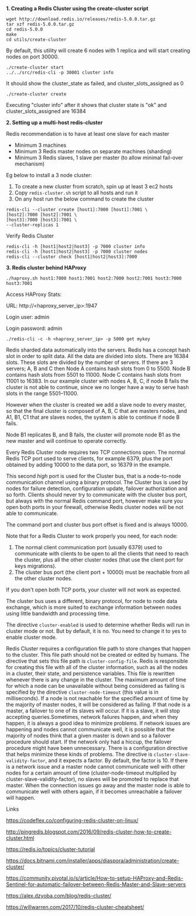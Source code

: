 **1. Creating a Redis Cluster using the create-cluster script**
```
wget http://download.redis.io/releases/redis-5.0.0.tar.gz
tar xzf redis-5.0.0.tar.gz
cd redis-5.0.0
make
cd utils/create-cluster
```
By default, this utility will create 6 nodes with 1 replica and will start creating nodes on port 30000. 
```
./create-cluster start
../../src/redis-cli -p 30001 cluster info
```
It should show the cluster_state as failed, and cluster_slots_assigned as 0
```
./create-cluster create
```
Executing "cluster info" after it shows that cluster state is "ok" and cluster_slots_assigned are 16384

**2. Setting up a multi-host redis-cluster**

Redis recommendation is to have at least one slave for each master
- Minimum 3 machines
- Minimum 3 Redis master nodes on separate machines (sharding)
- Minimum 3 Redis slaves, 1 slave per master (to allow minimal fail-over mechanism)

Eg below to install a 3 node cluster:
1. To create a new cluster from scratch, spin up at least 3 ec2 hosts
2. Copy `redis-cluster.sh` script to all hosts and run it
3. On any host run the below command to create the cluster
```
redis-cli --cluster create [host1]:7000 [host1]:7001 \
[host2]:7000 [host2]:7001 \ 
[host3]:7000 [host3]:7001 \
--cluster-replicas 1
```
Verify Redis Cluster
```
redis-cli -h [host1|host2|host3] -p 7000 cluster info
redis-cli -h [host1|host2|host3] -p 7000 cluster nodes
redis-cli --cluster check [host1|host2|host3]:7000
```
**3. Redis cluster behind HAProxy**
```
./haproxy.sh host1:7000 host1:7001 host2:7000 host2:7001 host3:7000 host3:7001
```
Access HAProxy Stats:

URL: http://<haproxy_server_ip>:1947

Login user: admin

Login password: admin

```
./redis-cli -c -h <haproxy_server_ip> -p 5000 get mykey
```

Redis sharded data automatically into the servers.
Redis has a concept hash slot in order to split data. All the data are divided into slots.
There are 16384 slots. These slots are divided by the number of servers.
If there are 3 servers; A, B and C then
Node A contains hash slots from 0 to 5500.
Node B contains hash slots from 5501 to 11000.
Node C contains hash slots from 11001 to 16383.
In our example cluster with nodes A, B, C, if node B fails the cluster is not able to continue, 
since we no longer have a way to serve hash slots in the range 5501–11000.

However when the cluster is created we add a slave node to every master, 
so that the final cluster is composed of A, B, C that are masters nodes, 
and A1, B1, C1 that are slaves nodes, the system is able to continue if node B fails.

Node B1 replicates B, and B fails, the cluster will promote node B1 as the new master and will continue to operate correctly.

Every Redis Cluster node requires two TCP connections open. The normal Redis
TCP port used to serve clients, for example 6379, plus the port obtained by
adding 10000 to the data port, so 16379 in the example.

This second *high* port is used for the Cluster bus, that is a node-to-node
communication channel using a binary protocol. The Cluster bus is used by
nodes for failure detection, configuration update, failover authorization
and so forth. Clients should never try to communicate with the cluster bus
port, but always with the normal Redis command port, however make sure you
open both ports in your firewall, otherwise Redis cluster nodes will be
not able to communicate.

The command port and cluster bus port offset is fixed and is always 10000.

Note that for a Redis Cluster to work properly you need, for each node:

1. The normal client communication port (usually 6379) used to communicate with clients to be open to all the clients that need to reach the cluster, plus all the other cluster nodes (that use the client port for keys migrations).
2. The cluster bus port (the client port + 10000) must be reachable from all the other cluster nodes.

If you don't open both TCP ports, your cluster will not work as expected.

The cluster bus uses a different, binary protocol, for node to node data
exchange, which is more suited to exchange information between nodes using
little bandwidth and processing time.


The directive `cluster-enabled` is used to determine whether Redis will run in cluster mode or not. 
But by default, it is no. You need to change it to yes to enable cluster mode.

Redis Cluster requires a configuration file path to store changes that happen to the cluster. 
This file path should not be created or edited by humans. The directive that sets this 
file path is `cluster-config-file`. Redis is responsible for creating this file with 
all of the cluster information, such as all the nodes in a cluster, their state, and persistence variables. 
This file is rewritten whenever there is any change in the cluster.
The maximum amount of time for which a node can be unavailable without being considered as failing is specified by the directive `cluster-node-timeout` (this value is in milliseconds). 
If a node is not reachable for the specified amount of time by the majority of master nodes, it will be considered as failing. If that node is a master, a failover to one of its slaves will occur. 
If it is a slave, it will stop accepting queries.Sometimes, network failures happen, and when they happen, 
it is always a good idea to minimize problems. If network issues are happening and nodes cannot communicate well, 
it is possible that the majority of nodes think that a given master is down and so a failover procedure should start. 
If the network only had a hiccup, the failover procedure might have been unnecessary. 
There is a configuration directive that helps minimize these kinds of problems. 
The directive is `cluster-slave-validity-factor`, and it expects a factor. 
By default, the factor is 10. If there is a network issue and a master node cannot communicate well 
with other nodes for a certain amount of time (cluster-node-timeout multiplied by cluster-slave-validity-factor), 
no slaves will be promoted to replace that master. When the connection issues go away and the master node is able to communicate well with others again, if it becomes unreachable a failover will happen.

Links

https://codeflex.co/configuring-redis-cluster-on-linux/

http://pingredis.blogspot.com/2016/09/redis-cluster-how-to-create-cluster.html

https://redis.io/topics/cluster-tutorial

https://docs.bitnami.com/installer/apps/diaspora/administration/create-cluster/

https://community.pivotal.io/s/article/How-to-setup-HAProxy-and-Redis-Sentinel-for-automatic-failover-between-Redis-Master-and-Slave-servers

https://alex.dzyoba.com/blog/redis-cluster/

https://willwarren.com/2017/10/redis-cluster-cheatsheet/
